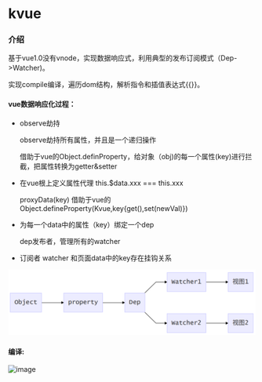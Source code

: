 # kvue

### 介绍

基于vue1.0没有vnode，实现数据响应式，利用典型的发布订阅模式（Dep->Watcher)。

实现compile编译，遍历dom结构，解析指令和插值表达式{{}}。

####  vue数据响应化过程：

- observe劫持

  observe劫持所有属性，并且是一个递归操作

  借助于vue的Object.definProperty，给对象（obj)的每一个属性(key)进行拦截，把属性转换为getter&setter

  

- 在vue根上定义属性代理  this.$data.xxx === this.xxx

  proxyData(key)  借助于vue的Object.defineProperty(Kvue,key{get(),set(newVal)})

  

- 为每一个data中的属性（key）绑定一个dep

  dep发布者，管理所有的watcher

  

- 订阅者 watcher 和页面data中的key存在挂钩关系

![image](https://github.com/qyuanq/kvue/blob/master/dep.jpg)
#### 编译:



![image](https://github.com/qyuanq/kvue/blob/master/compile.jpg)

